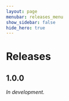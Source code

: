```yaml
---
layout: page
menubar: releases_menu
show_sidebar: false
hide_hero: true
---
```


# Releases

## 1.0.0
*In development.*